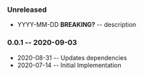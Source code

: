 ### Unreleased

- YYYY-MM-DD **BREAKING?** -- description

### 0.0.1 -- 2020-09-03

- 2020-08-31 -- Updates dependencies
- 2020-07-14 -- Initial Implementation